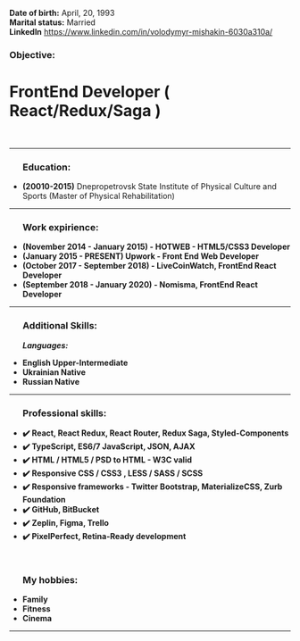 <b>Date of birth:</b> April, 20, 1993<br>
<b>Marital status:</b> Married</b></br>
<b>LinkedIn</b> https://www.linkedin.com/in/volodymyr-mishakin-6030a310a/<br>

<h3>Objective:</h3>
<h1>FrontEnd Developer ( React/Redux/Saga )</h1>

<br/>
<hr/>

<ul><h3>Education:</h3>

<li><b>(20010-2015)</b> Dnepropetrovsk State Institute of Physical Culture and Sports (Master of Physical Rehabilitation)<br></li></ul><hr>
<ul><h3>Work expirience:</h3>

<li><b>(November 2014 - January 2015) - HOTWEB - HTML5/CSS3 Developer<br></li>
<li><b>(January 2015 - PRESENT) Upwork - Front End Web Developer<br></li>
<li><b>(October 2017 - September 2018) - LiveCoinWatch, FrontEnd React Developer<br></li>
<li><b>(September 2018 - January 2020) - Nomisma, FrontEnd React Developer<br></li></ul><hr>


<ul><h3>Additional Skills:</h3>

<i>Languages:</i><br>

<li>English Upper-Intermediate</li>
<li>Ukrainian Native</li>
<li>Russian Native</li></ul><hr>

<ul><h3>Professional skills:</h3>
  
<li>✔️ React, React Redux, React Router, Redux Saga, Styled-Components</li>
<li>✔️ TypeScript, ES6/7 JavaScript, JSON, AJAX</li>
<li>✔️ HTML / HTML5 / PSD to HTML - W3C valid</li>
<li>✔️ Responsive CSS / CSS3 , LESS / SASS / SCSS</li>
<li>✔️ Responsive frameworks - Twitter Bootstrap, MaterializeCSS, Zurb Foundation</li>
<li>✔️ GitHub, BitBucket</li>
<li>✔️ Zeplin, Figma, Trello</li>
<li>✔️ PixelPerfect, Retina-Ready development</li></ul>

<br/>

<ul><h3>My hobbies:</h3>
<li>Family</li>
<li>Fitness</li>
<li>Cinema</li></ul><hr>
